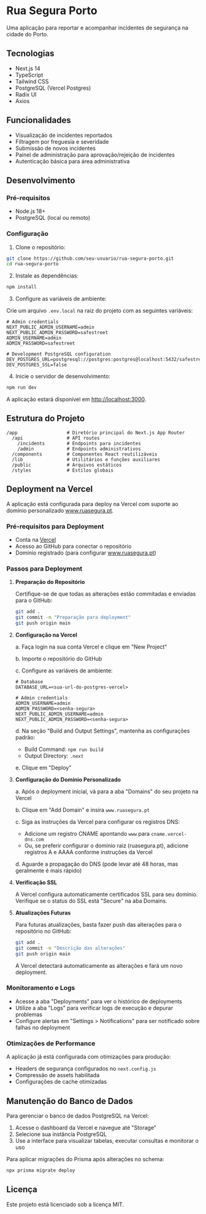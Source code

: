 # Rua Segura Porto

Uma aplicação para reportar e acompanhar incidentes de segurança na cidade do Porto.

## Tecnologias

- Next.js 14
- TypeScript
- Tailwind CSS
- PostgreSQL (Vercel Postgres)
- Radix UI
- Axios

## Funcionalidades

- Visualização de incidentes reportados
- Filtragem por freguesia e severidade
- Submissão de novos incidentes
- Painel de administração para aprovação/rejeição de incidentes
- Autenticação básica para área administrativa

## Desenvolvimento

### Pré-requisitos

- Node.js 18+
- PostgreSQL (local ou remoto)

### Configuração

1. Clone o repositório:

```bash
git clone https://github.com/seu-usuario/rua-segura-porto.git
cd rua-segura-porto
```

2. Instale as dependências:

```bash
npm install
```

3. Configure as variáveis de ambiente:

Crie um arquivo `.env.local` na raiz do projeto com as seguintes variáveis:

```
# Admin credentials
NEXT_PUBLIC_ADMIN_USERNAME=admin
NEXT_PUBLIC_ADMIN_PASSWORD=safestreet
ADMIN_USERNAME=admin
ADMIN_PASSWORD=safestreet

# Development PostgreSQL configuration
DEV_POSTGRES_URL=postgresql://postgres:postgres@localhost:5432/safestreet
DEV_POSTGRES_SSL=false
```

4. Inicie o servidor de desenvolvimento:

```bash
npm run dev
```

A aplicação estará disponível em [http://localhost:3000](http://localhost:3000).

## Estrutura do Projeto

```
/app                  # Diretório principal do Next.js App Router
  /api                # API routes
    /incidents        # Endpoints para incidentes
    /admin            # Endpoints administrativos
  /components         # Componentes React reutilizáveis
  /lib                # Utilitários e funções auxiliares
  /public             # Arquivos estáticos
  /styles             # Estilos globais
```

## Deployment na Vercel

A aplicação está configurada para deploy na Vercel com suporte ao domínio personalizado www.ruasegura.pt.

### Pré-requisitos para Deployment

- Conta na [Vercel](https://vercel.com)
- Acesso ao GitHub para conectar o repositório
- Domínio registrado (para configurar www.ruasegura.pt)

### Passos para Deployment

1. **Preparação do Repositório**

   Certifique-se de que todas as alterações estão commitadas e enviadas para o GitHub:

   ```bash
   git add .
   git commit -m "Preparação para deployment"
   git push origin main
   ```

2. **Configuração na Vercel**

   a. Faça login na sua conta Vercel e clique em "New Project"
   
   b. Importe o repositório do GitHub
   
   c. Configure as variáveis de ambiente:
   
   ```
   # Database
   DATABASE_URL=<sua-url-do-postgres-vercel>
   
   # Admin credentials
   ADMIN_USERNAME=admin
   ADMIN_PASSWORD=<senha-segura>
   NEXT_PUBLIC_ADMIN_USERNAME=admin
   NEXT_PUBLIC_ADMIN_PASSWORD=<senha-segura>
   ```
   
   d. Na seção "Build and Output Settings", mantenha as configurações padrão:
   
   - Build Command: `npm run build`
   - Output Directory: `.next`
   
   e. Clique em "Deploy"

3. **Configuração do Domínio Personalizado**

   a. Após o deployment inicial, vá para a aba "Domains" do seu projeto na Vercel
   
   b. Clique em "Add Domain" e insira `www.ruasegura.pt`
   
   c. Siga as instruções da Vercel para configurar os registros DNS:
   
   - Adicione um registro CNAME apontando `www` para `cname.vercel-dns.com`
   - Ou, se preferir configurar o domínio raiz (ruasegura.pt), adicione registros A e AAAA conforme instruções da Vercel
   
   d. Aguarde a propagação do DNS (pode levar até 48 horas, mas geralmente é mais rápido)

4. **Verificação SSL**

   A Vercel configura automaticamente certificados SSL para seu domínio. Verifique se o status do SSL está "Secure" na aba Domains.

5. **Atualizações Futuras**

   Para futuras atualizações, basta fazer push das alterações para o repositório no GitHub:

   ```bash
   git add .
   git commit -m "Descrição das alterações"
   git push origin main
   ```

   A Vercel detectará automaticamente as alterações e fará um novo deployment.

### Monitoramento e Logs

- Acesse a aba "Deployments" para ver o histórico de deployments
- Utilize a aba "Logs" para verificar logs de execução e depurar problemas
- Configure alertas em "Settings > Notifications" para ser notificado sobre falhas no deployment

### Otimizações de Performance

A aplicação já está configurada com otimizações para produção:

- Headers de segurança configurados no `next.config.js`
- Compressão de assets habilitada
- Configurações de cache otimizadas

## Manutenção do Banco de Dados

Para gerenciar o banco de dados PostgreSQL na Vercel:

1. Acesse o dashboard da Vercel e navegue até "Storage"
2. Selecione sua instância PostgreSQL
3. Use a interface para visualizar tabelas, executar consultas e monitorar o uso

Para aplicar migrações do Prisma após alterações no schema:

```bash
npx prisma migrate deploy
```

## Licença

Este projeto está licenciado sob a licença MIT. 